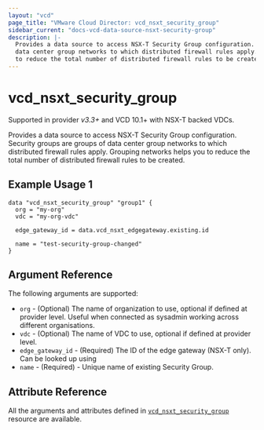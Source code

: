 ```yaml
---
layout: "vcd"
page_title: "VMware Cloud Director: vcd_nsxt_security_group"
sidebar_current: "docs-vcd-data-source-nsxt-security-group"
description: |-
  Provides a data source to access NSX-T Security Group configuration. Security groups are groups of
  data center group networks to which distributed firewall rules apply. Grouping networks helps you 
  to reduce the total number of distributed firewall rules to be created. 
---
```


# vcd\_nsxt\_security\_group

Supported in provider *v3.3+* and VCD 10.1+ with NSX-T backed VDCs.

Provides a data source to access NSX-T Security Group configuration. Security groups are groups of
data center group networks to which distributed firewall rules apply. Grouping networks helps you to
reduce the total number of distributed firewall rules to be created.

## Example Usage 1

```hcl
data "vcd_nsxt_security_group" "group1" {
  org = "my-org"
  vdc = "my-org-vdc"

  edge_gateway_id = data.vcd_nsxt_edgegateway.existing.id

  name = "test-security-group-changed"
}
```

## Argument Reference

The following arguments are supported:

* `org` - (Optional) The name of organization to use, optional if defined at provider level. Useful
  when connected as sysadmin working across different organisations.
* `vdc` - (Optional) The name of VDC to use, optional if defined at provider level.
* `edge_gateway_id` - (Required) The ID of the edge gateway (NSX-T only). Can be looked up using
* `name` - (Required)  - Unique name of existing Security Group.

## Attribute Reference

All the arguments and attributes defined in
[`vcd_nsxt_security_group`](/providers/vmware/vcd/latest/docs/resources/nsxt_security_group.html) resource are available.
